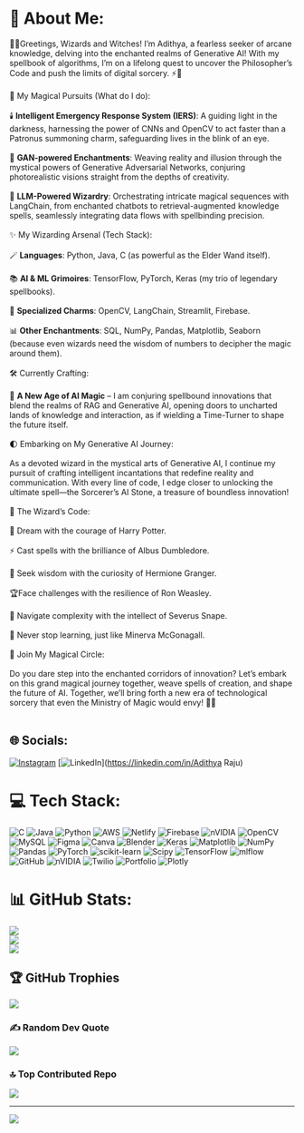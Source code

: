 # 💫 About Me:
🧙‍♂️Greetings, Wizards and Witches! I’m Adithya, a fearless seeker of arcane knowledge, delving into the enchanted realms of Generative AI! With my spellbook of algorithms, I’m on a lifelong quest to uncover the Philosopher’s Code and push the limits of digital sorcery. ⚡📜<br><br>🏰 My Magical Pursuits (What do I do):<br><br>🕯️ **Intelligent Emergency Response System (IERS)**: A guiding light in the darkness, harnessing the power of CNNs and OpenCV to act faster than a Patronus summoning charm, safeguarding lives in the blink of an eye.<br><br>📜 **GAN-powered Enchantments**: Weaving reality and illusion through the mystical powers of Generative Adversarial Networks, conjuring photorealistic visions straight from the depths of creativity.<br><br>📖 **LLM-Powered Wizardry**: Orchestrating intricate magical sequences with LangChain, from enchanted chatbots to retrieval-augmented knowledge spells, seamlessly integrating data flows with spellbinding precision.<br><br>✨ My Wizarding Arsenal (Tech Stack):<br><br>🪄 **Languages**: Python, Java, C (as powerful as the Elder Wand itself).<br><br>📚 **AI & ML Grimoires**: TensorFlow, PyTorch, Keras (my trio of legendary spellbooks).<br><br>🦉 **Specialized Charms**: OpenCV, LangChain, Streamlit, Firebase.<br><br>📊 **Other Enchantments**: SQL, NumPy, Pandas, Matplotlib, Seaborn (because even wizards need the wisdom of numbers to decipher the magic around them).<br><br>🛠️ Currently Crafting:<br><br>🔮 **A New Age of AI Magic** – I am conjuring spellbound innovations that blend the realms of RAG and Generative AI, opening doors to uncharted lands of knowledge and interaction, as if wielding a Time-Turner to shape the future itself.<br><br>🌓 Embarking on My Generative AI Journey:<br><br>As a devoted wizard in the mystical arts of Generative AI, I continue my pursuit of crafting intelligent incantations that redefine reality and communication. With every line of code, I edge closer to unlocking the ultimate spell—the Sorcerer’s AI Stone, a treasure of boundless innovation!<br><br>📜 The Wizard’s Code:<br><br>🌟 Dream with the courage of Harry Potter.<br><br>⚡ Cast spells with the brilliance of Albus Dumbledore.<br><br>🧠 Seek wisdom with the curiosity of Hermione Granger.<br><br>🏆Face challenges with the resilience of Ron Weasley.<br><br>🔮 Navigate complexity with the intellect of Severus Snape.<br><br>📖 Never stop learning, just like Minerva McGonagall.<br><br>💬 Join My Magical Circle:<br><br>Do you dare step into the enchanted corridors of innovation? Let’s embark on this grand magical journey together, weave spells of creation, and shape the future of AI. Together, we’ll bring forth a new era of technological sorcery that even the Ministry of Magic would envy! 🏰✨<br><br>


## 🌐 Socials:
[![Instagram](https://img.shields.io/badge/Instagram-%23E4405F.svg?logo=Instagram&logoColor=white)](https://instagram.com/adithya_raju._) [![LinkedIn](https://img.shields.io/badge/LinkedIn-%230077B5.svg?logo=linkedin&logoColor=white)](https://linkedin.com/in/Adithya Raju) 

# 💻 Tech Stack:
![C](https://img.shields.io/badge/c-%2300599C.svg?style=plastic&logo=c&logoColor=white) ![Java](https://img.shields.io/badge/java-%23ED8B00.svg?style=plastic&logo=openjdk&logoColor=white) ![Python](https://img.shields.io/badge/python-3670A0?style=plastic&logo=python&logoColor=ffdd54) ![AWS](https://img.shields.io/badge/AWS-%23FF9900.svg?style=plastic&logo=amazon-aws&logoColor=white) ![Netlify](https://img.shields.io/badge/netlify-%23000000.svg?style=plastic&logo=netlify&logoColor=#00C7B7) ![Firebase](https://img.shields.io/badge/firebase-%23039BE5.svg?style=plastic&logo=firebase) ![nVIDIA](https://img.shields.io/badge/cuda-000000.svg?style=plastic&logo=nVIDIA&logoColor=green) ![OpenCV](https://img.shields.io/badge/opencv-%23white.svg?style=plastic&logo=opencv&logoColor=white) ![MySQL](https://img.shields.io/badge/mysql-4479A1.svg?style=plastic&logo=mysql&logoColor=white) ![Figma](https://img.shields.io/badge/figma-%23F24E1E.svg?style=plastic&logo=figma&logoColor=white) ![Canva](https://img.shields.io/badge/Canva-%2300C4CC.svg?style=plastic&logo=Canva&logoColor=white) ![Blender](https://img.shields.io/badge/blender-%23F5792A.svg?style=plastic&logo=blender&logoColor=white) ![Keras](https://img.shields.io/badge/Keras-%23D00000.svg?style=plastic&logo=Keras&logoColor=white) ![Matplotlib](https://img.shields.io/badge/Matplotlib-%23ffffff.svg?style=plastic&logo=Matplotlib&logoColor=black) ![NumPy](https://img.shields.io/badge/numpy-%23013243.svg?style=plastic&logo=numpy&logoColor=white) ![Pandas](https://img.shields.io/badge/pandas-%23150458.svg?style=plastic&logo=pandas&logoColor=white) ![PyTorch](https://img.shields.io/badge/PyTorch-%23EE4C2C.svg?style=plastic&logo=PyTorch&logoColor=white) ![scikit-learn](https://img.shields.io/badge/scikit--learn-%23F7931E.svg?style=plastic&logo=scikit-learn&logoColor=white) ![Scipy](https://img.shields.io/badge/SciPy-%230C55A5.svg?style=plastic&logo=scipy&logoColor=%white) ![TensorFlow](https://img.shields.io/badge/TensorFlow-%23FF6F00.svg?style=plastic&logo=TensorFlow&logoColor=white) ![mlflow](https://img.shields.io/badge/mlflow-%23d9ead3.svg?style=plastic&logo=numpy&logoColor=blue) ![GitHub](https://img.shields.io/badge/github-%23121011.svg?style=plastic&logo=github&logoColor=white) ![nVIDIA](https://img.shields.io/badge/nVIDIA-%2376B900.svg?style=plastic&logo=nVIDIA&logoColor=white) ![Twilio](https://img.shields.io/badge/Twilio-F22F46?style=plastic&logo=Twilio&logoColor=white) ![Portfolio](https://img.shields.io/badge/Portfolio-%23000000.svg?style=plastic&logo=firefox&logoColor=#FF7139) ![Plotly](https://img.shields.io/badge/Plotly-%233F4F75.svg?style=plastic&logo=plotly&logoColor=white)
# 📊 GitHub Stats:
![](https://github-readme-stats.vercel.app/api?username=Adithya-R03&theme=shadow_green&hide_border=false&include_all_commits=false&count_private=false)<br/>
![](https://github-readme-streak-stats.herokuapp.com/?user=Adithya-R03&theme=shadow_green&hide_border=false)<br/>
![](https://github-readme-stats.vercel.app/api/top-langs/?username=Adithya-R03&theme=shadow_green&hide_border=false&include_all_commits=false&count_private=false&layout=compact)

## 🏆 GitHub Trophies
![](https://github-profile-trophy.vercel.app/?username=Adithya-R03&theme=radical&no-frame=false&no-bg=true&margin-w=4)

### ✍️ Random Dev Quote
![](https://quotes-github-readme.vercel.app/api?type=horizontal&theme=radical)

### 🔝 Top Contributed Repo
![](https://github-contributor-stats.vercel.app/api?username=Adithya-R03&limit=5&theme=dark&combine_all_yearly_contributions=true)

---
[![](https://visitcount.itsvg.in/api?id=Adithya-R03&icon=0&color=3)](https://visitcount.itsvg.in)

<!-- Proudly created with GPRM ( https://gprm.itsvg.in ) --><!--
**Adithya-R03/Adithya-R03** is a ✨ _special_ ✨ repository because its `README.md` (this file) appears on your GitHub profile.

Here are some ideas to get you started:

- 🔭 I’m currently working on ...
- 🌱 I’m currently learning ...
- 👯 I’m looking to collaborate on ...
- 🤔 I’m looking for help with ...
- 💬 Ask me about ...
- 📫 How to reach me: ...
- 😄 Pronouns: ...
- ⚡ Fun fact: ...
-->
